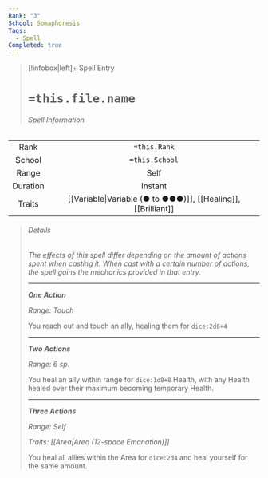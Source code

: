 ```yaml
---
Rank: "3"
School: Somaphoresis
Tags:
  - Spell
Completed: true
---
```

> [!infobox|left]+ Spell Entry
> # `=this.file.name`
> ###### Spell Information
|        |                |
|:------:|:--------------:|
|  Rank  |  `=this.Rank`  |
| School | `=this.School` |
| Range  |       Self         |
|  Duration     |     Instant           |
| Traits |  [[Variable\|Variable (● to ●●●)]], [[Healing]], [[Brilliant]]              |
> ###### *Details*
> *The effects of this spell differ depending on the amount of actions spent when casting it. When cast with a certain number of actions, the spell gains the mechanics provided in that entry.*
> - - -
> ***One Action***
> 
> *Range: Touch*
> 
> You reach out and touch an ally, healing them for `dice:2d6+4`
> - - -
> ***Two Actions***
> 
> *Range: 6 sp.*
> 
> You heal an ally within range for `dice:1d8+8` Health, with any Health healed over their maximum becoming temporary Health.
> - - -
> ***Three Actions***
> 
> *Range: Self*
> 
> *Traits: [[Area\|Area (12-space Emanation)]]*
> 
> You heal all allies within the Area for `dice:2d4` and heal yourself for the same amount.